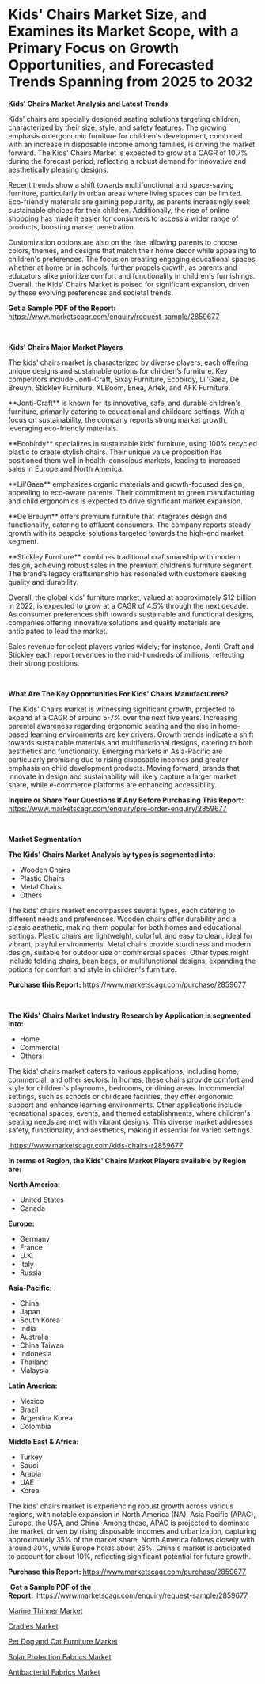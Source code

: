 <p><h1>Kids' Chairs Market Size, and Examines its Market Scope, with a Primary Focus on Growth Opportunities, and Forecasted Trends Spanning from 2025 to 2032</h1></p><p><strong>Kids' Chairs Market Analysis and Latest Trends</strong></p>
<p><p>Kids' chairs are specially designed seating solutions targeting children, characterized by their size, style, and safety features. The growing emphasis on ergonomic furniture for children's development, combined with an increase in disposable income among families, is driving the market forward. The Kids' Chairs Market is expected to grow at a CAGR of 10.7% during the forecast period, reflecting a robust demand for innovative and aesthetically pleasing designs.</p><p>Recent trends show a shift towards multifunctional and space-saving furniture, particularly in urban areas where living spaces can be limited. Eco-friendly materials are gaining popularity, as parents increasingly seek sustainable choices for their children. Additionally, the rise of online shopping has made it easier for consumers to access a wider range of products, boosting market penetration.</p><p>Customization options are also on the rise, allowing parents to choose colors, themes, and designs that match their home decor while appealing to children's preferences. The focus on creating engaging educational spaces, whether at home or in schools, further propels growth, as parents and educators alike prioritize comfort and functionality in children's furnishings. Overall, the Kids' Chairs Market is poised for significant expansion, driven by these evolving preferences and societal trends.</p></p>
<p><strong>Get a Sample PDF of the Report:&nbsp;</strong> <a href="https://www.marketscagr.com/enquiry/request-sample/2859677?utm_campaign=2010&utm_medium=2&utm_source=Github&utm_content=ia&utm_term=12032025&utm_id=kids-chairs">https://www.marketscagr.com/enquiry/request-sample/2859677</a></p>
<p>&nbsp;</p>
<p><strong>Kids' Chairs Major Market Players</strong></p>
<p><p>The kids' chairs market is characterized by diverse players, each offering unique designs and sustainable options for children’s furniture. Key competitors include Jonti-Craft, Sixay Furniture, Ecobirdy, Lil'Gaea, De Breuyn, Stickley Furniture, XLBoom, Enea, Artek, and AFK Furniture.</p><p>**Jonti-Craft** is known for its innovative, safe, and durable children's furniture, primarily catering to educational and childcare settings. With a focus on sustainability, the company reports strong market growth, leveraging eco-friendly materials. </p><p>**Ecobirdy** specializes in sustainable kids’ furniture, using 100% recycled plastic to create stylish chairs. Their unique value proposition has positioned them well in health-conscious markets, leading to increased sales in Europe and North America.</p><p>**Lil'Gaea** emphasizes organic materials and growth-focused design, appealing to eco-aware parents. Their commitment to green manufacturing and child ergonomics is expected to drive significant market expansion.</p><p>**De Breuyn** offers premium furniture that integrates design and functionality, catering to affluent consumers. The company reports steady growth with its bespoke solutions targeted towards the high-end market segment.</p><p>**Stickley Furniture** combines traditional craftsmanship with modern design, achieving robust sales in the premium children’s furniture segment. The brand’s legacy craftsmanship has resonated with customers seeking quality and durability.</p><p>Overall, the global kids' furniture market, valued at approximately $12 billion in 2022, is expected to grow at a CAGR of 4.5% through the next decade. As consumer preferences shift towards sustainable and functional designs, companies offering innovative solutions and quality materials are anticipated to lead the market. </p><p>Sales revenue for select players varies widely; for instance, Jonti-Craft and Stickley each report revenues in the mid-hundreds of millions, reflecting their strong positions.</p></p>
<p>&nbsp;</p>
<p><strong>What Are The Key Opportunities For Kids' Chairs Manufacturers?</strong></p>
<p><p>The Kids' Chairs market is witnessing significant growth, projected to expand at a CAGR of around 5-7% over the next five years. Increasing parental awareness regarding ergonomic seating and the rise in home-based learning environments are key drivers. Growth trends indicate a shift towards sustainable materials and multifunctional designs, catering to both aesthetics and functionality. Emerging markets in Asia-Pacific are particularly promising due to rising disposable incomes and greater emphasis on child development products. Moving forward, brands that innovate in design and sustainability will likely capture a larger market share, while e-commerce platforms are enhancing accessibility.</p></p>
<p><strong>Inquire or Share Your Questions If Any Before Purchasing This Report:</strong> <a href="https://www.marketscagr.com/enquiry/pre-order-enquiry/2859677?utm_campaign=2010&utm_medium=2&utm_source=Github&utm_content=ia&utm_term=12032025&utm_id=kids-chairs">https://www.marketscagr.com/enquiry/pre-order-enquiry/2859677</a></p>
<p>&nbsp;</p>
<p><strong>Market Segmentation</strong></p>
<p><strong>The Kids' Chairs Market Analysis by types is segmented into:</strong></p>
<p><ul><li>Wooden Chairs</li><li>Plastic Chairs</li><li>Metal Chairs</li><li>Others</li></ul></p>
<p><p>The kids' chairs market encompasses several types, each catering to different needs and preferences. Wooden chairs offer durability and a classic aesthetic, making them popular for both homes and educational settings. Plastic chairs are lightweight, colorful, and easy to clean, ideal for vibrant, playful environments. Metal chairs provide sturdiness and modern design, suitable for outdoor use or commercial spaces. Other types might include folding chairs, bean bags, or multifunctional designs, expanding the options for comfort and style in children's furniture.</p></p>
<p><strong>Purchase this Report:&nbsp;</strong><a href="https://www.marketscagr.com/purchase/2859677?utm_campaign=2010&utm_medium=2&utm_source=Github&utm_content=ia&utm_term=12032025&utm_id=kids-chairs">https://www.marketscagr.com/purchase/2859677</a></p>
<p>&nbsp;</p>
<p><strong>The Kids' Chairs Market Industry Research by Application is segmented into:</strong></p>
<p><ul><li>Home</li><li>Commercial</li><li>Others</li></ul></p>
<p><p>The kids' chairs market caters to various applications, including home, commercial, and other sectors. In homes, these chairs provide comfort and style for children's playrooms, bedrooms, or dining areas. In commercial settings, such as schools or childcare facilities, they offer ergonomic support and enhance learning environments. Other applications include recreational spaces, events, and themed establishments, where children's seating needs are met with vibrant designs. This diverse market addresses safety, functionality, and aesthetics, making it essential for varied settings.</p></p>
<p><a href="https://www.marketscagr.com/kids-chairs-r2859677?utm_campaign=2010&utm_medium=2&utm_source=Github&utm_content=ia&utm_term=12032025&utm_id=kids-chairs">&nbsp;https://www.marketscagr.com/kids-chairs-r2859677</a></p>
<p><strong>In terms of Region, the Kids' Chairs Market Players available by Region are:</strong></p>
<p>
    <p> <strong> North America: </strong>
        <ul>
            <li>United States</li>
            <li>Canada</li>
        </ul>
        </p> 
    <p> <strong> Europe: </strong>
        <ul>
            <li>Germany</li>
            <li>France</li>
            <li>U.K.</li>
            <li>Italy</li>
            <li>Russia</li>
        </ul>
        </p> 
    <p> <strong> Asia-Pacific: </strong>
        <ul>
            <li>China</li>
            <li>Japan</li>
            <li>South Korea</li>
            <li>India</li>
            <li>Australia</li>
            <li>China Taiwan</li>
            <li>Indonesia</li>
            <li>Thailand</li>
            <li>Malaysia</li>
        </ul>
        </p> 
    <p> <strong> Latin America: </strong>
        <ul>
            <li>Mexico</li>
            <li>Brazil</li>
            <li>Argentina Korea</li>
            <li>Colombia</li>
        </ul>
        </p> 
    <p> <strong> Middle East & Africa: </strong>
        <ul>
            <li>Turkey</li>
            <li>Saudi</li>
            <li>Arabia</li>
            <li>UAE</li>
            <li>Korea</li>
        </ul>
    </p>
    </p>
<p><p>The kids' chairs market is experiencing robust growth across various regions, with notable expansion in North America (NA), Asia Pacific (APAC), Europe, the USA, and China. Among these, APAC is projected to dominate the market, driven by rising disposable incomes and urbanization, capturing approximately 35% of the market share. North America follows closely with around 30%, while Europe holds about 25%. China's market is anticipated to account for about 10%, reflecting significant potential for future growth.</p></p>
<p><strong>Purchase this Report: </strong><a href="https://www.marketscagr.com/purchase/2859677?utm_campaign=2010&utm_medium=2&utm_source=Github&utm_content=ia&utm_term=12032025&utm_id=kids-chairs">https://www.marketscagr.com/purchase/2859677</a></p>
<p>&nbsp;<strong>Get a Sample PDF of the Report:&nbsp;&nbsp;</strong><a href="https://www.marketscagr.com/enquiry/request-sample/2859677?utm_campaign=2010&utm_medium=2&utm_source=Github&utm_content=ia&utm_term=12032025&utm_id=kids-chairs">https://www.marketscagr.com/enquiry/request-sample/2859677</a></p>
<p><strong></strong></p>
<p><p><a href="https://github.com/buluckcapps2/Market-Research-Report-List-1/blob/main/marine-thinner-market.md?utm_campaign=2010&utm_medium=2&utm_source=Github&utm_content=ia&utm_term=12032025&utm_id=kids-chairs">Marine Thinner Market</a></p><p><a href="https://github.com/floengsubb/Market-Research-Report-List-1/blob/main/cradles-market.md?utm_campaign=2010&utm_medium=2&utm_source=Github&utm_content=ia&utm_term=12032025&utm_id=kids-chairs">Cradles Market</a></p><p><a href="https://github.com/BryceTownsendr/Market-Research-Report-List-7/blob/main/pet-dog-and-cat-furniture-market.md?utm_campaign=2010&utm_medium=2&utm_source=Github&utm_content=ia&utm_term=12032025&utm_id=kids-chairs">Pet Dog and Cat Furniture Market</a></p><p><a href="https://github.com/salkidtodo/Market-Research-Report-List-1/blob/main/solar-protection-fabrics-market.md?utm_campaign=2010&utm_medium=2&utm_source=Github&utm_content=ia&utm_term=12032025&utm_id=kids-chairs">Solar Protection Fabrics Market</a></p><p><a href="https://github.com/eleussabra/Market-Research-Report-List-1/blob/main/antibacterial-fabrics-market.md?utm_campaign=2010&utm_medium=2&utm_source=Github&utm_content=ia&utm_term=12032025&utm_id=kids-chairs">Antibacterial Fabrics Market</a></p></p>